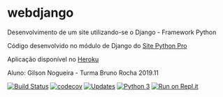 # webdjango
Desenvolvimento de um site utilizando-se o Django - Framework Python 

Código desenvolvido no módulo de Django do [Site Python Pro](www.python.pro.br)

Aplicação disponível no [Heroku](htps:\\engdjango\herokuapp.com)

Aluno: Gilson Nogueira - Turma Bruno Rocha 2019.11

[![Build Status](https://travis-ci.org/engnogueira/webdjango.svg?branch=master)](https://travis-ci.org/engnogueira/webdjango)
[![codecov](https://codecov.io/gh/engnogueira/webdjango/branch/master/graph/badge.svg)](https://codecov.io/gh/engnogueira/webdjango)
[![Updates](https://pyup.io/repos/github/engnogueira/webdjango/shield.svg)](https://pyup.io/repos/github/engnogueira/webdjango/)
[![Python 3](https://pyup.io/repos/github/engnogueira/webdjango/python-3-shield.svg)](https://pyup.io/repos/github/engnogueira/webdjango/)
[![Run on Repl.it](https://repl.it/badge/github/engnogueira/webdjango)](https://repl.it/github/engnogueira/webdjango)